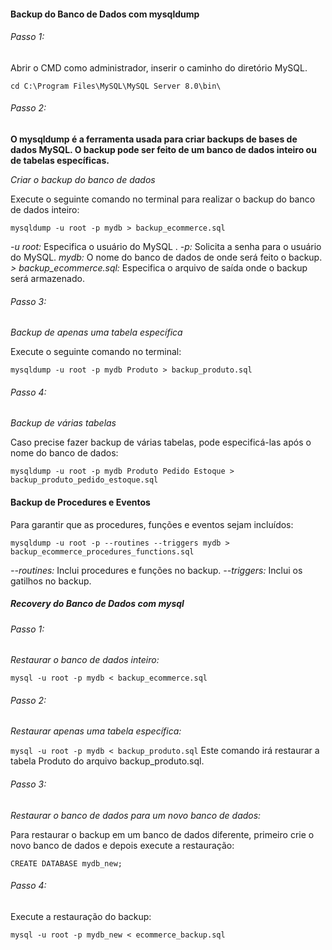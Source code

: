 #### Backup do Banco de Dados com mysqldump

###### Passo 1: 
Abrir o CMD como administrador, inserir o caminho do diretório MySQL.

`
 cd C:\Program Files\MySQL\MySQL Server 8.0\bin\
`

###### Passo 2: 

**O mysqldump é a ferramenta usada para criar backups de bases de dados MySQL. O backup pode ser feito de um banco de dados inteiro ou de tabelas específicas.**

*Criar o backup do banco de dados*

Execute o seguinte comando no terminal para realizar o backup do banco de dados inteiro:

`
mysqldump -u root -p mydb > backup_ecommerce.sql
`

*-u root:* Especifica o usuário do MySQL .
*-p:* Solicita a senha para o usuário do MySQL.
*mydb:* O nome do banco de dados de onde será feito o backup.
*> backup_ecommerce.sql:* Especifica o arquivo de saída onde o backup será armazenado.

###### Passo 3: 

*Backup de apenas uma tabela específica*

Execute o seguinte comando no terminal:

`
mysqldump -u root -p mydb Produto > backup_produto.sql
`

###### Passo 4: 

*Backup de várias tabelas*

Caso precise fazer backup de várias tabelas, pode especificá-las após o nome do banco de dados:

`
mysqldump -u root -p mydb Produto Pedido Estoque > backup_produto_pedido_estoque.sql
`
#### Backup de Procedures e Eventos


Para garantir que as procedures, funções e eventos sejam incluídos:

`
mysqldump -u root -p --routines --triggers mydb > backup_ecommerce_procedures_functions.sql
`

*--routines:* Inclui procedures e funções no backup.
*--triggers:* Inclui os gatilhos no backup.

##### Recovery do Banco de Dados com mysql

###### Passo 1: 
*Restaurar o banco de dados inteiro:*

`
mysql -u root -p mydb < backup_ecommerce.sql
`

###### Passo 2: 
*Restaurar apenas uma tabela específica:*

`
mysql -u root -p mydb < backup_produto.sql
`
Este comando irá restaurar a tabela Produto do arquivo backup_produto.sql.

###### Passo 3: 
*Restaurar o banco de dados para um novo banco de dados:*

Para restaurar o backup em um banco de dados diferente, primeiro crie o novo banco de dados e depois execute a restauração:

`
CREATE DATABASE mydb_new;
`

###### Passo 4: 
Execute a restauração do backup:

`
mysql -u root -p mydb_new < ecommerce_backup.sql
`